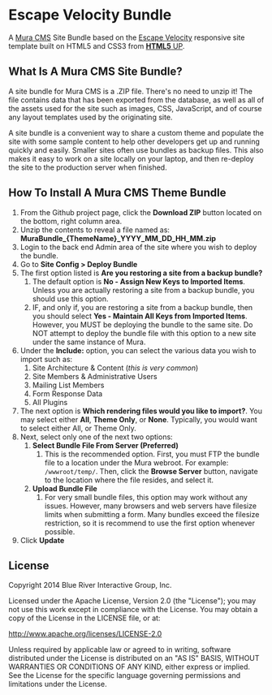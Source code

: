 # Escape Velocity Bundle
A [Mura CMS](http://www.getmura.com) Site Bundle based on the [Escape Velocity](http://html5up.net/escape-velocity) responsive site template built on HTML5 and CSS3 from [**HTML5** UP](http://html5up.net/).

## What Is A Mura CMS Site Bundle?
A site bundle for Mura CMS is a .ZIP file. There's no need to unzip it! The file contains data that has been exported from the database, as well as all of the assets used for the site such as images, CSS, JavaScript, and of course any layout templates used by the originating site.

A site bundle is a convenient way to share a custom theme and populate the site with some sample content to help other developers get up and running quickly and easily. Smaller sites often use bundles as backup files. This also makes it easy to work on a site locally on your laptop, and then re-deploy the site to the production server when finished.

## How To Install A Mura CMS Theme Bundle
1. From the Github project page, click the **Download ZIP** button located on the bottom, right column area.
2. Unzip the contents to reveal a file named as:
	**MuraBundle\_{ThemeName}\_YYYY\_MM\_DD\_HH\_MM.zip**
3. Login to the back end Admin area of the site where you wish to deploy the bundle.
4. Go to **Site Config > Deploy Bundle**
5. The first option listed is **Are you restoring a site from a backup bundle?**
	1. The default option is **No - Assign New Keys to Imported Items**. Unless you are actually restoring a site from a backup bundle, you should use this option.
	2. IF, and only if, you are restoring a site from a backup bundle, then you should select **Yes - Maintain All Keys from Imported Items**. However, you MUST be deploying the bundle to the same site. Do NOT attempt to deploy the bundle file with this option to a new site under the same instance of Mura.
6. Under the **Include:** option, you can select the various data you wish to import such as:
	1. Site Architecture & Content (_this is very common_)
	2. Site Members & Administrative Users
	3. Mailing List Members
	4. Form Response Data
	5. All Plugins
7. The next option is **Which rendering files would you like to import?**. You may select either **All**, **Theme Only**, or **None**. Typically, you would want to select either All, or Theme Only.
8. Next, select only one of the next two options:
	1. **Select Bundle File From Server (Preferred)**
		1. This is the recommended option. First, you must FTP the bundle file to a location under the Mura webroot. For example: ```/wwwroot/temp/```. Then, click the **Browse Server** button, navigate to the location where the file resides, and select it.
	2. **Upload Bundle File**
		1. For very small bundle files, this option may work without any issues. However, many browsers and web servers have filesize limits when submitting a form. Many bundles exceed the filesize restriction, so it is recommend to use the first option whenever possible.
9. Click **Update**

## License
Copyright 2014 Blue River Interactive Group, Inc.

Licensed under the Apache License, Version 2.0 (the "License"); you may not use this work except in compliance with the License. You may obtain a copy of the License in the LICENSE file, or at:

http://www.apache.org/licenses/LICENSE-2.0

Unless required by applicable law or agreed to in writing, software distributed under the License is distributed on an "AS IS" BASIS, WITHOUT WARRANTIES OR CONDITIONS OF ANY KIND, either express or implied. See the License for the specific language governing permissions and limitations under the License.